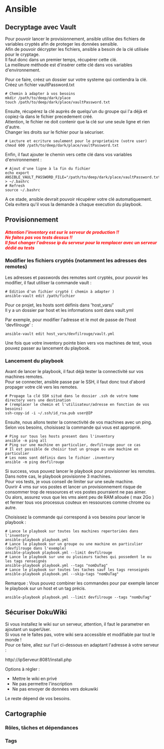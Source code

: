 # Ansible


## Decryptage avec Vault

Pour pouvoir lancer le provisionnement, ansible utilise des fichiers de variables cryptés afin de proteger les données sensible.  
Afin de pouvoir décrypter les fichiers, ansible a besoin de la clé utilisée pour le cryptage.  
Il faut donc dans un premier temps, récupérer cette clé.  
La meilleure méthode est d'insérer cette clé dans vos variables d'environnement.  

Pour ce faire, créez un dossier sur votre systeme qui contiendra la clé.  
Créez un fichier vaultPassword.txt

```shell
# Chemin à adapter à vos besoins
mkdir /path/to/deep/dark/place
touch /path/to/deep/dark/place/vaultPassword.txt
```

Ensuite, récupérez la clé auprès de quelqu'un du groupe qui l'a déjà et copiez-la dans le fichier precedement créé.  
Attention, le fichier ne doit contenir que la clé sur une seule ligne et rien d'autre.  
Changer les droits sur le fichier pour la sécuriser.  

```shell
# Lecture et ecriture seulement pour le proprietaire (votre user)
chmod 600 /path/to/deep/dark/place/vaultPassword.txt
```

Enfin, il faut ajouter le chemin vers cette clé dans vos variables d'environnement : 

```shell
# Ajout d'une ligne à la fin du fichier
echo export ANSIBLE_VAULT_PASSWORD_FILE="/path/to/deep/dark/place/vaultPassword.txt" > ~/.bashrc
# Refresh
source ~/.bashrc
```

A ce stade, ansible devrait pouvoir récupérer votre clé automatiquement.  
Cela evitera qu'il vous la demande à chaque execution du playbook.  

## Provisionnement

##### <span style="color:red">*Attention l'inventory est sur le serveur de production !!*</br>*Ne faites pas vos tests dessus !!*</br>*Il faut changer l'adresse ip du serveur pour la remplacer avec un serveur dédié au tests*</span>

### Modifier les fichiers cryptés (notamment les adresses des remotes)

Les adresses et passwords des remotes sont cryptés, pour pouvoir les modifier, il faut utiliser la commande vault : 

```shell
# Edition d'un fichier crypté ( chemin à adapter )
ansible-vault edit /path/fichier
```

Pour ce projet, les hosts sont définis dans 'host_vars/'  
Il y a un dossier par host et les informations sont dans vault.yml  

Par exemple, pour modifier l'adresse et le mot de passe de l'host 'devfilrouge' :  

```shell
ansible-vault edit host_vars/devfilrouge/vault.yml
```

Une fois que votre inventory pointe bien vers vos machines de test, vous pouvez passer au lancement du playbook.  

### Lancement du playbook

Avant de lancer le playbook, il faut déjà tester la connectivité sur vos machines remotes.  
Pour se connecter, ansible passe par le SSH, il faut donc tout d'abord propager votre clé vers les remotes.  

```shell
# Propage la clé SSH situé dans le dossier .ssh de votre home directory vers une destination
# (remplacer le chemin et l'utilisateur/adresse en fonction de vos besoins)
ssh-copy-id -i ~/.ssh/id_rsa.pub user@IP
```
Ensuite, nous allons tester la connectivité de vos machines avec un ping.  
Selon vos besoins, choisissez la commande qui vous est approprié.  

```shell
# Ping sur tous les hosts present dans l'inventory 
ansible -m ping all
# Ping sur une machine en particulier, devfilrouge pour ce cas
# Il est possible de choisir tout un groupe ou une machine en particulier
# Les noms sont définis dans le fichier .inventory
ansible -m ping devfilrouge
```

Si success, vous pouvez lancer le playbook pour provisionner les remotes.  
Dans notre cas, le playbook provisionne 3 machines.  
Pour vos tests, je vous conseil de limiter sur une seule machine.  
Ouvrir 4 vms sur vos postes et lancer un provisionnement risque de consommer trop de ressources et vos postes pourraient ne pas aimer.  
Ou alors, assurez vous que les vms aient peu de RAM allouée ( max 2Go ) et fermer tous vos processus couteux en ressources comme chrome ou autre.  

Choisissez la commande qui correspond à vos besoins pour lancer le playbook :  

```shell
# Lance le playbook sur toutes les machines repertoriées dans l'inventory
ansible-playbook playbook.yml
# Lance le playbook sur un groupe ou une machine en particulier (devfilrouge dans l'exemple)
ansible-playbook playbook.yml --limit devfilrouge
# Lance le playbook sur une ou plusieurs taches qui possedent le ou les tags renseignés
ansible-playbook playbook.yml --tags "nomDuTag"
# Lance le playbook sur toutes les taches sauf les tags renseignés
ansible-playbook playbook.yml --skip-tags "nomDuTag"
```

Remarque : Vous pouvez combiner les commandes pour par exemple lancer le playbook sur un host et un tag précis.  

```shell
ansible-playbook playbook.yml --limit devfilrouge --tags "nomDuTag"
```

## Sécuriser DokuWiki

Si vous installez le wiki sur un serveur, attention, il faut le parametrer en ajoutant un superUser.  
Si vous ne le faites pas, votre wiki sera accessible et modifiable par tout le monde !  
Pour ce faire, allez sur l'url ci-dessous en adaptant l'adresse à votre serveur :

http/://ipServeur:8081/install.php

Options à régler : 

- Mettre le wiki en privé
- Ne pas permettre l'inscription
- Ne pas envoyer de données vers dokuwiki

Le reste dépend de vos besoins.

## Cartographie

### Rôles, tâches et dépendances



### Tags

